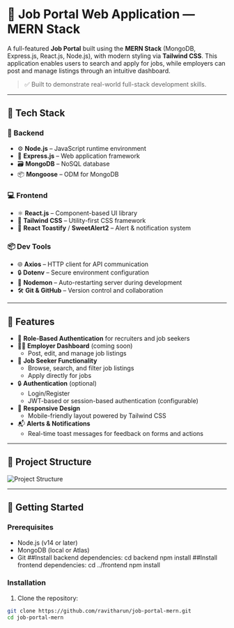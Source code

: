 # 💼 Job Portal Web Application — MERN Stack

A full-featured **Job Portal** built using the **MERN Stack** (MongoDB, Express.js, React.js, Node.js), with modern styling via **Tailwind CSS**. This application enables users to search and apply for jobs, while employers can post and manage listings through an intuitive dashboard.

> ✅ Built to demonstrate real-world full-stack development skills.

---

## 🚀 Tech Stack

### 🔧 Backend
- ⚙️ **Node.js** – JavaScript runtime environment
- 🧩 **Express.js** – Web application framework
- 🗃️ **MongoDB** – NoSQL database
- 📦 **Mongoose** – ODM for MongoDB

### 💻 Frontend
- ⚛️ **React.js** – Component-based UI library
- 🎨 **Tailwind CSS** – Utility-first CSS framework
- 🔔 **React Toastify** / **SweetAlert2** – Alert & notification system

### 📦 Dev Tools
- 🌐 **Axios** – HTTP client for API communication
- 🔒 **Dotenv** – Secure environment configuration
- 🔄 **Nodemon** – Auto-restarting server during development
- 🛠️ **Git & GitHub** – Version control and collaboration

---

## 🎯 Features

- 🔐 **Role-Based Authentication** for recruiters and job seekers
- 🧑‍💼 **Employer Dashboard** (coming soon)  
  - Post, edit, and manage job listings  
- 👤 **Job Seeker Functionality**  
  - Browse, search, and filter job listings  
  - Apply directly for jobs  
- 🔒 **Authentication** (optional)  
  - Login/Register  
  - JWT-based or session-based authentication (configurable)  
- 📱 **Responsive Design**  
  - Mobile-friendly layout powered by Tailwind CSS  
- 📬 **Alerts & Notifications**  
  - Real-time toast messages for feedback on forms and actions

---

## 📁 Project Structure

![Project Structure](https://github.com/ravitharun/job-portal-mern/blob/main/project-structure.png?raw=true)

---

## 🚀 Getting Started

### Prerequisites
- Node.js (v14 or later)
- MongoDB (local or Atlas)
- Git
##Install backend dependencies:
cd backend
npm install
##Install frontend dependencies:
cd ../frontend
npm install


### Installation

1. Clone the repository:

```bash
git clone https://github.com/ravitharun/job-portal-mern.git
cd job-portal-mern
